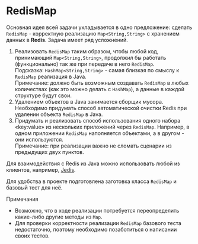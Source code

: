 # RedisMap
Основная идея всей задачи укладывается в одно предложение:
сделать `RedisMap` - корректную реализацию `Map<String,String>` с хранением данных в **Redis**. Задача имеет ряд усложнений.

1. Реализовать `RedisMap` таким образом, чтобы любой код, принимающий `Map<String,String>`,
продолжил бы работать (функционально) так же при передаче в него `RedisMap`.  
Подсказка: `HashMap<String,String>` - самая близкая по смыслу к `RedisMap` реализация в Java.  
Примечание: должно быть возможным создавать `RedisMap` в любых количествах (как это можно делать с `HashMap`), а данные в каждой структуре будут свои.
2. Удалением объектов в Java занимается сборщик мусора.
Необходимо придумать способ автоматической очистки Redis при удалении объекта `RedisMap` в Java.
3. Придумать и реализовать способ использования одного набора «key:value» из нескольких приложений через `RedisMap`.
Например, в одном приложении `RedisMap` наполняется объектами, а в другом - они используются.  
Примечание: при реализации важно не сломать сценарии из предыдущих двух пунктов.

Для взаимодействия с Redis из Java можно использовать любой из клиентов, например, [Jedis](https://github.com/xetorthio/jedis).

Для удобства в проекте подготовлена заготовка класса `RedisMap` и базовый тест для неё.

Примечания
* Возможно, что в ходе реализации потребуется переопределить какие-либо другие методы из `Map`.
* Для проверки корректности реализации `RedisMap` базового теста недостаточно, поэтому необходимо позаботиться о написании своих тестов.